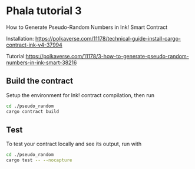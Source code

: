 # Phala tutorial 3

How to Generate Pseudo-Random Numbers in Ink! Smart Contract

Installation: https://polkaverse.com/11178/technical-guide-install-cargo-contract-ink-v4-37994

Tutorial:https://polkaverse.com/11178/3-how-to-generate-pseudo-random-numbers-in-ink-smart-38216


## Build the contract

Setup the environment for Ink! contract compilation, then run

```bash
cd ./pseudo_random
cargo contract build
```

## Test

To test your contract locally and see its output, run with

```bash
cd ./pseudo_random
cargo test -- --nocapture
```

